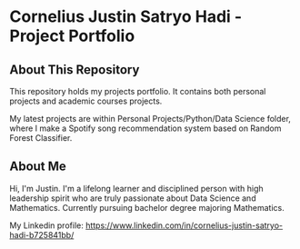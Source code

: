 # Cornelius Justin Satryo Hadi - Project Portfolio

## About This Repository
This repository holds my projects portfolio. It contains both personal projects and academic courses projects.

My latest projects are within Personal Projects/Python/Data Science folder, where I make a Spotify song recommendation system based on Random Forest Classifier.

## About Me
Hi, I'm Justin. I'm a lifelong learner and disciplined person with high leadership spirit who are truly passionate about Data Science
and Mathematics. Currently pursuing bachelor degree majoring Mathematics.

My Linkedin profile: https://www.linkedin.com/in/cornelius-justin-satryo-hadi-b725841bb/
